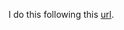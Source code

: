 I do this following this [url](https://blog.hellojs.org/10-minute-javascript-library-development-in-es6-with-babel-mocha-and-npm-scripts-9f08b22e69c3).
